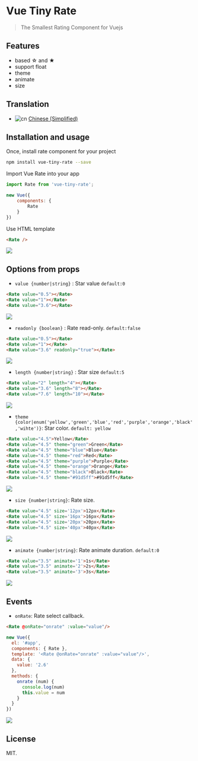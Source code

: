 # Vue Tiny Rate


> The Smallest Rating Component for Vuejs


## Features

* based ☆ and ★
* support float 
* theme
* animate
* size


## Translation

  - ![cn](https://raw.githubusercontent.com/gosquared/flags/master/flags/flags/shiny/24/China.png) [Chinese (Simplified)](./README_ch.md)


## Installation and usage

Once, install rate component for your project

```bash
npm install vue-tiny-rate --save
```

Import Vue Rate into your app

```javascript
import Rate from 'vue-tiny-rate';

new Vue({
    components: {
        Rate
    }
})
```

Use HTML template

```html
<Rate />
```
![](./img/00.png)


## Options from props

- `value {number|string}` : Star value `default:0`

```html
<Rate value="0.5"></Rate>
<Rate value="1"></Rate>
<Rate value="3.6"></Rate>
```
![](./img/01.png)

- `readonly {boolean}` : Rate read-only. `default:false`

```html
<Rate value="0.5"></Rate>
<Rate value="1"></Rate>
<Rate value="3.6" readonly="true"></Rate>
```
![](./img/01.gif)

- `length {number|string}` : Star size `default:5`

```html
<Rate value="2" length="4"></Rate>
<Rate value="3.6" length="8"></Rate>
<Rate value="7.6" length="10"></Rate>
```
![](./img/02.png)


- `theme {color|enum('yellow','green','blue','red','purple','orange','black','wihte')}`: Star color. `default: yellow`

```html
<Rate value="4.5">Yellow</Rate>
<Rate value="4.5" theme="green">Green</Rate>
<Rate value="4.5" theme="blue">Blue</Rate>
<Rate value="4.5" theme="red">Red</Rate>
<Rate value="4.5" theme="purple">Purple</Rate>
<Rate value="4.5" theme="orange">Orange</Rate>
<Rate value="4.5" theme="black">Black</Rate>
<Rate value="4.5" theme="#91d5ff">#91d5ff</Rate>

```

![](./img/03.png)


- `size {number|string}`: Rate size. 

```html
<Rate value="4.5" size='12px'>12px</Rate>
<Rate value="4.5" size='16px'>16px</Rate>
<Rate value="4.5" size='20px'>20px</Rate>
<Rate value="4.5" size='40px'>40px</Rate>
```

![](./img/04.png)


- `animate {number|string}`: Rate animate duration. `default:0`

```html
<Rate value="3.5" animate='1'>1s</Rate>
<Rate value="3.5" animate='2'>2s</Rate>
<Rate value="3.5" animate='3'>3s</Rate>
```
![](./img/05.gif)


## Events

- `onRate`: Rate select callback. 

```html
<Rate @onRate="onrate" :value="value"/>
```

```js
new Vue({
  el: '#app',
  components: { Rate },
  template: '<Rate @onRate="onrate" :value="value"/>',
  data: {
    value: '2.6'
  },
  methods: {
    onrate (num) {
      console.log(num)
      this.value = num
    }
  }
})
```
![](./img/06.gif)

## License

MIT.
